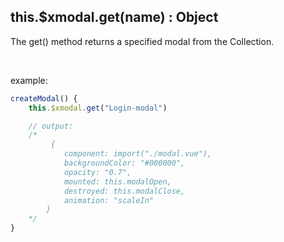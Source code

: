 ## this.$xmodal.get(name) : Object

The get() method returns a specified modal from the Collection.

<br>

example:

```javascript
createModal() {
    this.$xmodal.get("Login-modal")

    // output:
    /*
         {
            component: import("./modal.vue"),
            backgroundColor: "#000000",
            opacity: "0.7",
            mounted: this.modalOpen,
            destroyed: this.modalClose,
            animation: "scaleIn"
        }
    */
}
```
